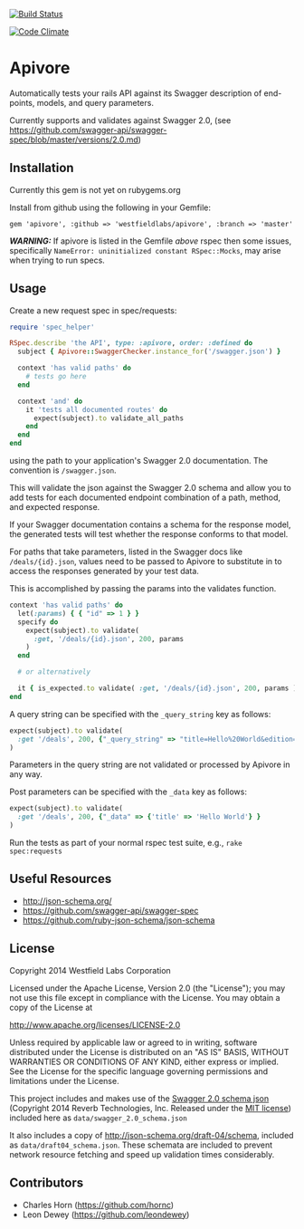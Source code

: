[![Build Status](https://travis-ci.org/westfieldlabs/apivore.svg?branch=master)](https://travis-ci.org/westfieldlabs/apivore)

[![Code Climate](https://codeclimate.com/github/westfieldlabs/apivore/badges/gpa.svg)](https://codeclimate.com/github/westfieldlabs/apivore)
# Apivore

Automatically tests your rails API against its Swagger description of end-points, models, and query parameters.

Currently supports and validates against Swagger 2.0, (see https://github.com/swagger-api/swagger-spec/blob/master/versions/2.0.md)

## Installation

Currently this gem is not yet on rubygems.org

Install from github using the following in your Gemfile:

    gem 'apivore', :github => 'westfieldlabs/apivore', :branch => 'master'
***WARNING:*** If apivore is listed in the Gemfile _above_ rspec then some issues, specifically `NameError: uninitialized constant RSpec::Mocks`, may arise when trying to run specs.

## Usage

Create a new request spec in spec/requests:
```ruby
require 'spec_helper'

RSpec.describe 'the API', type: :apivore, order: :defined do
  subject { Apivore::SwaggerChecker.instance_for('/swagger.json') }

  context 'has valid paths' do
    # tests go here
  end

  context 'and' do
    it 'tests all documented routes' do
      expect(subject).to validate_all_paths
    end
  end
end
```
using the path to your application's Swagger 2.0 documentation. The convention is `/swagger.json`.

This will validate the json against the Swagger 2.0 schema and allow you to add tests for each documented endpoint combination of a path, method, and expected response.

If your Swagger documentation contains a schema for the response model, the generated tests will test whether the response conforms to that model.

For paths that take parameters, listed in the Swagger docs like `/deals/{id}.json`, values need to be passed to Apivore to substitute in to access the responses generated by your test data.

This is accomplished by passing the params into the validates function.
```ruby
context 'has valid paths' do
  let(:params) { { "id" => 1 } }
  specify do
    expect(subject).to validate(
      :get, '/deals/{id}.json', 200, params
    )
  end

  # or alternatively

  it { is_expected.to validate( :get, '/deals/{id}.json', 200, params ) }
end
```
A query string can be specified with the `_query_string` key as follows:

```ruby
expect(subject).to validate(
  :get '/deals', 200, {"_query_string" => "title=Hello%20World&edition=3"}
)
```
Parameters in the query string are not validated or processed by Apivore in any way.

Post parameters can be specified with the `_data` key as follows:

```ruby
expect(subject).to validate(
  :get '/deals', 200, {"_data" => {'title' => 'Hello World'} }
)
```

Run the tests as part of your normal rspec test suite, e.g., `rake spec:requests`

## Useful Resources

* http://json-schema.org/
* https://github.com/swagger-api/swagger-spec
* https://github.com/ruby-json-schema/json-schema

## License

Copyright 2014 Westfield Labs Corporation

Licensed under the Apache License, Version 2.0 (the "License");
you may not use this file except in compliance with the License.
You may obtain a copy of the License at

http://www.apache.org/licenses/LICENSE-2.0

Unless required by applicable law or agreed to in writing, software
distributed under the License is distributed on an "AS IS" BASIS,
WITHOUT WARRANTIES OR CONDITIONS OF ANY KIND, either express or implied.
See the License for the specific language governing permissions and
limitations under the License.

This project includes and makes use of the [Swagger 2.0 schema json](http://swagger.io/v2/schema.json) (Copyright 2014 Reverb Technologies, Inc. Released under the [MIT license](http://opensource.org/licenses/MIT)) included here as `data/swagger_2.0_schema.json`

It also includes a copy of http://json-schema.org/draft-04/schema, included as `data/draft04_schema.json`. These schemata are included to prevent network resource fetching and speed up validation times considerably.

## Contributors

* Charles Horn (https://github.com/hornc)
* Leon Dewey (https://github.com/leondewey)
